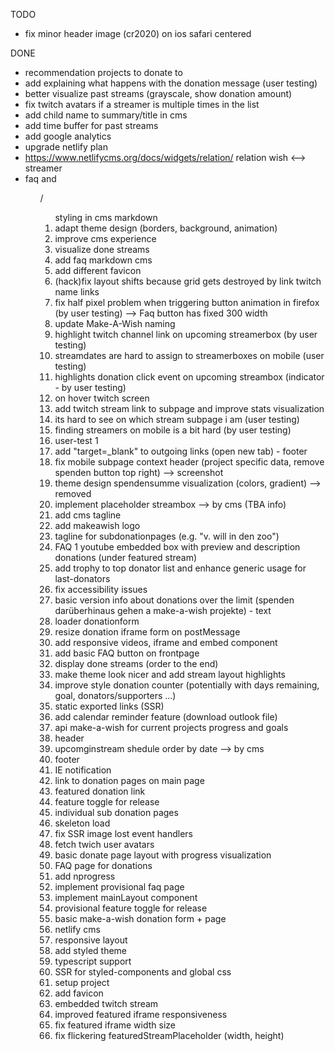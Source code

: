 TODO

- fix minor header image (cr2020) on ios safari centered

DONE

- recommendation projects to donate to
- add explaining what happens with the donation message (user testing)
- better visualize past streams (grayscale, show donation amount)
- fix twitch avatars if a streamer is multiple times in the list
- add child name to summary/title in cms
- add time buffer for past streams
- add google analytics
- upgrade netlify plan
- https://www.netlifycms.org/docs/widgets/relation/ relation wish <--> streamer
- faq <a> and <ul>/<ol> styling in cms markdown
- adapt theme design (borders, background, animation)
- improve cms experience
- visualize done streams
- add faq markdown cms
- add different favicon
- (hack)fix layout shifts because grid gets destroyed by link twitch name links
- fix half pixel problem when triggering button animation in firefox (by user testing) --> Faq button has fixed 300 width
- update Make-A-Wish naming
- highlight twitch channel link on upcoming streamerbox (by user testing)
- streamdates are hard to assign to streamerboxes on mobile (user testing)
- highlights donation click event on upcoming streambox (indicator - by user testing)
- on hover twitch screen
- add twitch stream link to subpage and improve stats visualization
- its hard to see on which stream subpage i am (user testing)
- finding streamers on mobile is a bit hard (by user testing)
- user-test 1
- add "target=\_blank" to outgoing links (open new tab) - footer
- fix mobile subpage context header (project specific data, remove spenden button top right) --> screenshot
- theme design spendensumme visualization (colors, gradient) --> removed
- implement placeholder streambox --> by cms (TBA info)
- add cms tagline
- add makeawish logo
- tagline for subdonationpages (e.g. "v. will in den zoo")
- FAQ 1 youtube embedded box with preview and description donations (under featured stream)
- add trophy to top donator list and enhance generic usage for last-donators
- fix accessibility issues
- basic version info about donations over the limit (spenden darüberhinaus gehen a make-a-wish projekte) - text
- loader donationform
- resize donation iframe form on postMessage
- add responsive videos, iframe and embed component
- add basic FAQ button on frontpage
- display done streams (order to the end)
- make theme look nicer and add stream layout highlights
- improve style donation counter (potentially with days remaining, goal, donators/supporters ...)
- static exported links (SSR)
- add calendar reminder feature (download outlook file)
- api make-a-wish for current projects progress and goals
- header
- upcomginstream shedule order by date --> by cms
- footer
- IE notification
- link to donation pages on main page
- featured donation link
- feature toggle for release
- individual sub donation pages
- skeleton load
- fix SSR image lost event handlers
- fetch twich user avatars
- basic donate page layout with progress visualization
- FAQ page for donations
- add nprogress
- implement provisional faq page
- implement mainLayout component
- provisional feature toggle for release
- basic make-a-wish donation form + page
- netlify cms
- responsive layout
- add styled theme
- typescript support
- SSR for styled-components and global css
- setup project
- add favicon
- embedded twitch stream
- improved featured iframe responsiveness
- fix featured iframe width size
- fix flickering featuredStreamPlaceholder (width, height)
